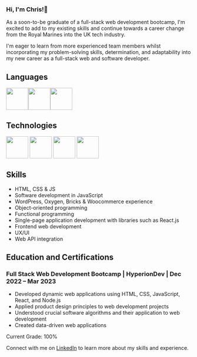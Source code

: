 ### Hi, I'm Chris!👋 


As a soon-to-be graduate of a full-stack web development bootcamp, I'm excited to add to my existing skills and continue towards a career change from the Royal Marines into the UK tech industry.

I'm eager to learn from more experienced team members whilst incorporating my problem-solving skills, determination, and adaptability into my new career as a full-stack web and software developer.


## Languages

<img src="https://cdn.jsdelivr.net/gh/devicons/devicon/icons/html5/html5-original-wordmark.svg" height="60" width="60" padding="1rem"/><img src="https://cdn.jsdelivr.net/gh/devicons/devicon/icons/css3/css3-original-wordmark.svg" height="60" width="60" padding="1rem" /><img src="https://cdn.jsdelivr.net/gh/devicons/devicon/icons/javascript/javascript-original.svg" height="60" width="60" padding="1rem"/>

## Technologies
<img src="https://cdn.jsdelivr.net/gh/devicons/devicon/icons/mongodb/mongodb-original-wordmark.svg" height="60" width="60" padding="1rem"/> <img src="https://cdn.jsdelivr.net/gh/devicons/devicon/icons/express/express-original.svg" height="60" width="60" padding="1rem"/> <img src="https://cdn.jsdelivr.net/gh/devicons/devicon/icons/react/react-original.svg" height="60" width="60" padding="1rem"/> <img src="https://cdn.jsdelivr.net/gh/devicons/devicon/icons/nodejs/nodejs-original.svg" height="60" width="60" padding="1rem"/>

          


## Skills

- HTML, CSS & JS
- Software development in JavaScript
- WordPress, Oxygen, Bricks & Woocommerce experience
- Object-oriented programming
- Functional programming
- Single-page application development with libraries such as React.js
- Frontend web development
- UX/UI
- Web API integration


## Education and Certifications

### Full Stack Web Development Bootcamp | HyperionDev | Dec 2022 – Mar 2023

- Developed dynamic web applications using HTML, CSS, JavaScript, React, and Node.js
- Applied product design principles to web development projects
- Understood crucial software algorithms and their application to web development
- Created data-driven web applications

Current Grade: 100%

Connect with me on [LinkedIn](https://www.linkedin.com/in/chris-roberts-859281258/) to learn more about my skills and experience.

